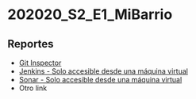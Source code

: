 # 202020_S2_E1_MiBarrio

## Reportes
* [Git Inspector](https://uniandes-isis2603.github.io/202020_S2_E1_MiBarrio_Back/reports/index.html) 
* [Jenkins - Solo accesible desde una máquina virtual](http://172.24.101.209:8081/)
* [Sonar - Solo accesible desde una máquina virtual](http://172.24.101.209:8082/)
* Otro link

